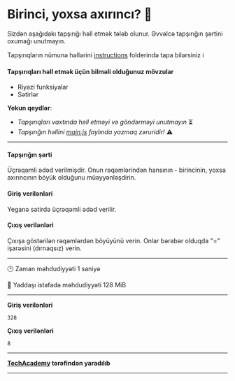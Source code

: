 # Birinci, yoxsa axırıncı? 🎯

Sizdən aşağıdakı tapşırığı həll etmək tələb olunur. Əvvəlcə tapşırığın şərtini oxumağı unutmayın.

Tapşırıqların nümunə həllərini [instructions](../instructions) folderində tapa bilərsiniz :information_source:

#### Tapşırıqları həll etmək üçün bilməli olduğunuz mövzular

* Riyazi funksiyalar
* Sətirlər

**Yekun qeydlər**: 

* *Tapşırıqları vaxtında həll etməyi və göndərməyi unutmayın* ⏳
* *Tapşırığın həllini [main.js](./main.js) faylında yazmaq zəruridir!* :warning:

---

#### Tapşırığın şərti

Üçrəqəmli ədəd verilmişdir. Onun rəqəmlərindən hansının - birincinin, yoxsa axırıncının böyük olduğunu müəyyənləşdirin.


#### Giriş verilənləri
Yeganə sətirdə üçrəqəmli ədəd verilir.



#### Çıxış verilənləri
Çıxışa göstərilən rəqəmlərdən böyüyünü verin. Onlar bərabər olduqda "=" işarəsini (dırnaqsız) verin.



---

:clock2: Zaman məhdudiyyəti 1 saniyə

:floppy_disk: Yaddaşı istafadə məhdudiyyəti 128 MiB

---

**Giriş verilənləri** 

```
328
```

**Çıxış verilənləri**

```
8
```


---

**[TechAcademy](https://www.tech.edu.az/) tərəfindən yaradılıb**

---
